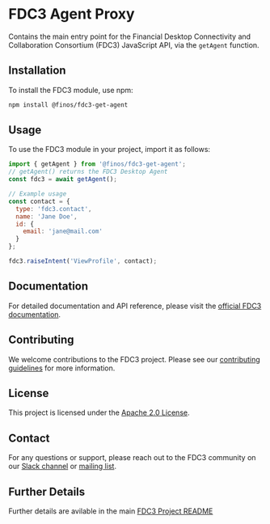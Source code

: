 # FDC3 Agent Proxy

Contains the main entry point for the Financial Desktop Connectivity and Collaboration Consortium (FDC3) JavaScript API, via the `getAgent` function.


## Installation

To install the FDC3 module, use npm:

```bash
npm install @finos/fdc3-get-agent
```

## Usage

To use the FDC3 module in your project, import it as follows:

```javascript
import { getAgent } from '@finos/fdc3-get-agent';
// getAgent() returns the FDC3 Desktop Agent
const fdc3 = await getAgent();

// Example usage
const contact = {
  type: 'fdc3.contact',
  name: 'Jane Doe',
  id: {
    email: 'jane@mail.com'
  }
};

fdc3.raiseIntent('ViewProfile', contact);
```

## Documentation

For detailed documentation and API reference, please visit the [official FDC3 documentation](https://fdc3.finos.org/docs/api/spec).

## Contributing

We welcome contributions to the FDC3 project. Please see our [contributing guidelines](https://github.com/finos/FDC3/blob/main/CONTRIBUTING.md) for more information.

## License

This project is licensed under the [Apache 2.0 License](LICENSE).

## Contact

For any questions or support, please reach out to the FDC3 community on our [Slack channel](https://finos-lf.slack.com/archives/CJ8Q8H4Q1) or [mailing list](mailto:fdc3@finos.org).

## Further Details

Further details are avilable in the main [FDC3 Project README](https://github.com/finos/FDC3)
